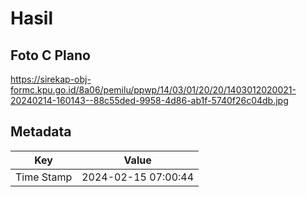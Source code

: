 # Hasil

## Foto C Plano

https://sirekap-obj-formc.kpu.go.id/8a06/pemilu/ppwp/14/03/01/20/20/1403012020021-20240214-160143--88c55ded-9958-4d86-ab1f-5740f26c04db.jpg


## Metadata

| Key        | Value               |
| ---------- | ------------------- |
| Time Stamp | 2024-02-15 07:00:44 |




